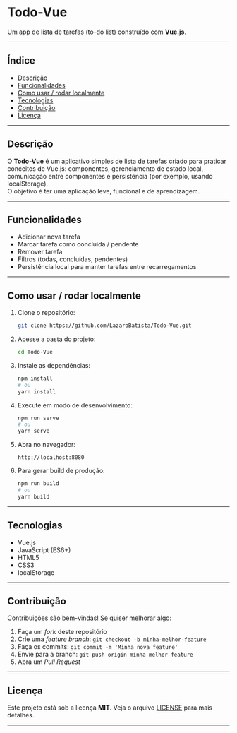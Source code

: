 # Todo-Vue

Um app de lista de tarefas (to-do list) construído com **Vue.js**.

---

## Índice

- [Descrição](#descrição)  
- [Funcionalidades](#funcionalidades)  
- [Como usar / rodar localmente](#como-usar--rodar-localmente)  
- [Tecnologias](#tecnologias)   
- [Contribuição](#contribuição)  
- [Licença](#licença)  

---

## Descrição

O **Todo-Vue** é um aplicativo simples de lista de tarefas criado para praticar conceitos de Vue.js: componentes, gerenciamento de estado local, comunicação entre componentes e persistência (por exemplo, usando localStorage).  
O objetivo é ter uma aplicação leve, funcional e de aprendizagem.

---

## Funcionalidades

- Adicionar nova tarefa  
- Marcar tarefa como concluída / pendente  
- Remover tarefa  
- Filtros (todas, concluídas, pendentes)  
- Persistência local para manter tarefas entre recarregamentos  

---

## Como usar / rodar localmente

1. Clone o repositório:

   ```bash
   git clone https://github.com/LazaroBatista/Todo-Vue.git
   ```

2. Acesse a pasta do projeto:

   ```bash
   cd Todo-Vue
   ```

3. Instale as dependências:

   ```bash
   npm install
   # ou
   yarn install
   ```

4. Execute em modo de desenvolvimento:

   ```bash
   npm run serve
   # ou
   yarn serve
   ```

5. Abra no navegador:

   ```
   http://localhost:8080
   ```

6. Para gerar build de produção:

   ```bash
   npm run build
   # ou
   yarn build
   ```

---

## Tecnologias

- Vue.js  
- JavaScript (ES6+)  
- HTML5  
- CSS3  
- localStorage  

---

## Contribuição

Contribuições são bem-vindas! Se quiser melhorar algo:

1. Faça um _fork_ deste repositório  
2. Crie uma *feature branch*: `git checkout -b minha-melhor-feature`  
3. Faça os commits: `git commit -m 'Minha nova feature'`  
4. Envie para a branch: `git push origin minha-melhor-feature`  
5. Abra um *Pull Request*  

---

## Licença

Este projeto está sob a licença **MIT**. Veja o arquivo [LICENSE](LICENSE) para mais detalhes.

---
